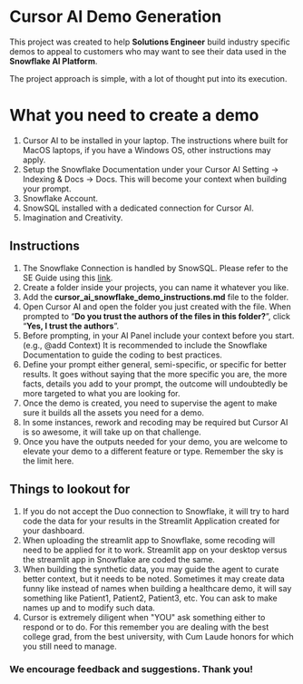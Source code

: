 # Cursor AI Demo Generation

This project was created to help **Solutions Engineer** build industry specific demos to appeal to customers who may want to see their data used in the **Snowflake AI Platform**.

The project approach is simple, with a lot of thought put into its execution. 

# What you need to create a demo

1. Cursor AI to be installed in your laptop. The instructions where built for MacOS laptops, if you have a Windows OS, other instructions may apply.
2. Setup the Snowflake Documentation under your Cursor AI Setting -> Indexing & Docs -> Docs. This will become your context when building your prompt.
3. Snowflake Account.
4. SnowSQL installed with a dedicated connection for Cursor AI.
5. Imagination and Creativity.

## Instructions

1. The Snowflake Connection is handled by SnowSQL. Please refer to the SE Guide using this [link](https://docs.google.com/document/d/1cj5PHPq2Jk_Xrsoimr24lRNnJSg9vYEu2H6OkEaeY7A/edit?tab=t.0#heading=h.os1muddxeqny "link").
2. Create a folder inside your projects, you can name it whatever you like. 
3. Add the **cursor_ai_snowflake_demo_instructions.md** file to the folder. 
4. Open Cursor AI and open the folder you just created with the file. When prompted to “**Do you trust the authors of the files in this folder?**”, click “**Yes, I trust the authors**”.
5. Before prompting, in your AI Panel include your context before you start. (e.g., @add Context) It is recommended to include the Snowflake Documentation to guide the coding to best practices. 
6. Define your prompt either general, semi-specific, or specific for better results. It goes without saying that the more specific you are, the more facts, details you add to your prompt, the outcome will undoubtedly be more targeted to what you are looking for. 
7. Once the demo is created, you need to supervise the agent to make sure it builds all the assets you need for a demo.
8. In some instances, rework and recoding may be required but Cursor AI is so awesome, it will take up on that challenge.
9. Once you have the outputs needed for your demo, you are welcome to elevate your demo to a different feature or type. Remember the sky is the limit here. 

## Things to lookout for

1. If you do not accept the Duo connection to Snowflake, it will try to hard code the data for your results in the Streamlit Application created for your dashboard.
2. When uploading the streamlit app to Snowflake, some recoding will need to be applied for it to work. Streamlit app on your desktop versus the streamlit app in Snowflake are coded the same. 
3. When building the synthetic data, you may guide the agent to curate better context, but it needs to be noted. Sometimes it may create data funny like instead of names when building a healthcare demo, it will say something like Patient1, Patient2, Patient3, etc. You can ask to make names up and to modify such data.
4. Cursor is extremely diligent when "YOU" ask something either to respond or to do. For this remember you are dealing with the best college grad, from the best university, with Cum Laude honors for which you still need to manage.

### We encourage feedback and suggestions. Thank you!
